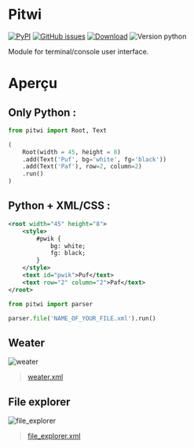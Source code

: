 # Pitwi

[![PyPI](https://img.shields.io/pypi/v/pitwi)](https://pypi.org/project/pitwi/)
[![GitHub issues](https://img.shields.io/github/issues/4surix/pitwi)](https://github.com/4surix/pitwi/issues)
[![Download](https://img.shields.io/pypi/dm/pitwi)](https://pypi.org/project/pitwi/)
![Version python](https://img.shields.io/pypi/pyversions/pitwi)

Module for terminal/console user interface.

# Aperçu

## Only Python :

```python
from pitwi import Root, Text

(
    Root(width = 45, height = 8)
    .add(Text('Puf', bg='white', fg='black'))
    .add(Text('Paf'), row=2, column=2)
    .run()
)
```

## Python + XML/CSS :

```xml
<root width="45" height="8">
	<style>
		#pwik {
			bg: white;
			fg: black;
		}
	</style>
	<text id="pwik">Puf</text>
	<text row="2" column="2">Paf</text>
</root>
```

```python
from pitwi import parser

parser.file('NAME_OF_YOUR_FILE.xml').run()
```

## Weater

![weater](https://cdn.discordapp.com/attachments/557310650569850881/817915701620506694/syyhLr5L76.gif)

> [weater.xml](https://github.com/4surix/pitwi/blob/main/exemples/weather.xml)

## File explorer

![file_explorer](https://cdn.discordapp.com/attachments/557310650569850881/817915760570793994/phVuxs5gRt.gif)

> [file_explorer.xml](https://github.com/4surix/pitwi/blob/main/exemples/file_explorer.xml)